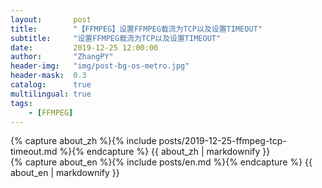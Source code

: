 ```yaml
---
layout:       post
title:        "【FFMPEG】设置FFMPEG载流为TCP以及设置TIMEOUT"
subtitle:     "设置FFMPEG载流为TCP以及设置TIMEOUT"
date:         2019-12-25 12:00:00
author:       "ZhangPY"
header-img:   "img/post-bg-os-metro.jpg"
header-mask:  0.3
catalog:      true
multilingual: true
tags:
    - [FFMPEG]
---
```


<!-- Chinese Version -->
<div class="zh post-container">
    {% capture about_zh %}{% include posts/2019-12-25-ffmpeg-tcp-timeout.md %}{% endcapture %}
    {{ about_zh | markdownify }}
</div>

<!-- English Version -->
<div class="en post-container">
    {% capture about_en %}{% include posts/en.md %}{% endcapture %}
    {{ about_en | markdownify }}
</div>
